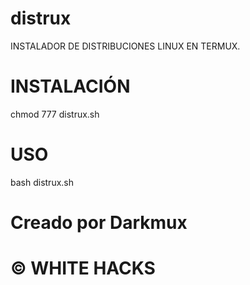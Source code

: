 # distrux
INSTALADOR DE DISTRIBUCIONES LINUX EN TERMUX.
# INSTALACIÓN
chmod 777 distrux.sh
# USO
bash distrux.sh
# Creado por Darkmux
# © WHITE HACKS
